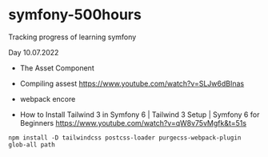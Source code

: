 # symfony-500hours
Tracking progress of learning symfony



Day 10.07.2022

* The Asset Component

* Compiling assest https://www.youtube.com/watch?v=SLJw6dBInas

* webpack encore

* How to Install Tailwind 3 in Symfony 6 | Tailwind 3 Setup | Symfony 6 for Beginners https://www.youtube.com/watch?v=qW8v75vMgfk&t=51s

```
npm install -D tailwindcss postcss-loader purgecss-webpack-plugin glob-all path
```
